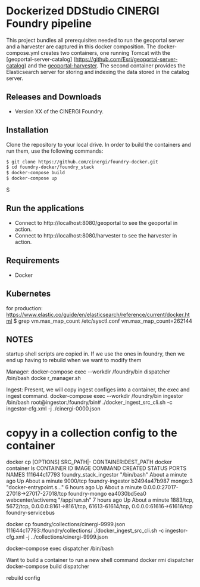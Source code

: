 # Dockerized DDStudio CINERGI Foundry pipeline

This project bundles all prerequisites needed to run the 
geoportal server and a harvester are captured
 in this docker composition. 
 The docker-compose.yml creates two containers, 
 one running Tomcat with the [geoportal-server-catalog]
 (https://github.com/Esri/geoportal-server-catalog) 
 and the [geoportal-harvester](https://github.com/Esri/geoportal-harvester). 
 The second container provides the Elasticsearch server for 
 storing and indexing the data stored in the catalog server.


## Releases and Downloads
- Version XX of the CINERGI Foundry.

## Installation
 
Clone the repository to your local drive. In order to build the containers and run them, use the following commands:
```bash
$ git clone https://github.com/cinergi/foundry-docker.git
$ cd foundry-docker/foundry_stack
$ docker-compose build
$ docker-compose up
```

S
## Run the applications

* Connect to http://localhost:8080/geoportal to see the geoportal in action. 
* Connect to http://localhost:8080/harvester to see the harvester in action. 

## Requirements

* Docker

## Kubernetes 
for production:
https://www.elastic.co/guide/en/elasticsearch/reference/current/docker.html
$ grep vm.max_map_count /etc/sysctl.conf
vm.max_map_count=262144

## NOTES
startup shell scripts are copied in. If we use the ones in foundry, then
we end up having to rebuild when we want to modify them


Manager:
docker-compose  exec --workdir /foundry/bin dispatcher /bin/bash docke
r_manager.sh

Ingest:
Present, we will copy ingest configes into a container, the 
exec and ingest command.
docker-compose  exec --workdir /foundry/bin ingestor /bin/bash
root@ingestor:/foundry/bin# ./docker_ingest_src_cli.sh  -c ingestor-cfg.xml -j ./cinergi-0000.json

# copyy in a collection config to the container
docker cp [OPTIONS] SRC_PATH|- CONTAINER:DEST_PATH
docker container ls
CONTAINER ID        IMAGE                    COMMAND                  CREATED              STATUS              PORTS                                                                                   NAMES
111644c17793        foundry_stack_ingestor   "/bin/bash"              About a minute ago   Up About a minute   9000/tcp                                                                                foundry-ingestor
b2494a47b987        mongo:3                  "docker-entrypoint.s…"   6 hours ago          Up About a minute   0.0.0.0:27017-27018->27017-27018/tcp                                                    foundry-mongo
ea4030bd5ea0        webcenter/activemq       "/app/run.sh"            7 hours ago          Up About a minute   1883/tcp, 5672/tcp, 0.0.0.0:8161->8161/tcp, 61613-61614/tcp, 0.0.0.0:61616->61616/tcp   foundry-servicebus

docker cp foundry/collections/cinergi-9999.json 111644c17793:/foundry/collections/ 
./docker_ingest_src_cli.sh  -c ingestor-cfg.xml -j ../collections/cinergi-9999.json

docker-compose exec dispatcher /bin/bash
 

Want to build a container to run a new shell command
docker rmi dispatcher
docker-compose build dispatcher

rebuild config